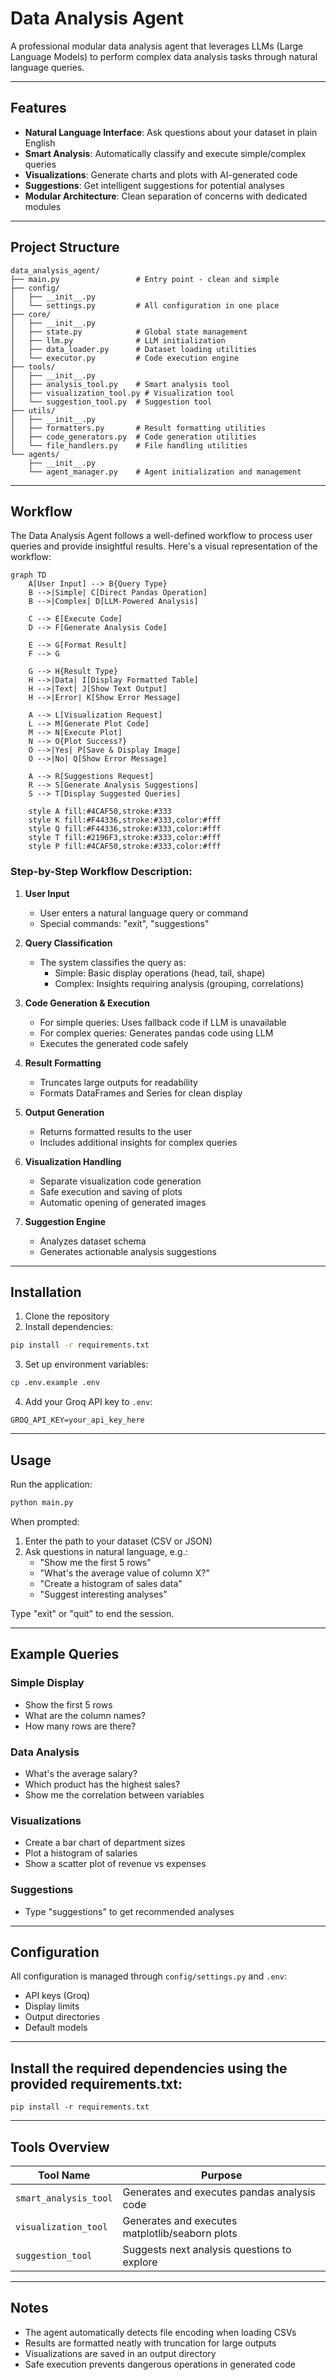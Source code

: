 # Data Analysis Agent

A professional modular data analysis agent that leverages LLMs (Large Language Models) to perform complex data analysis tasks through natural language queries.

---

## Features

- **Natural Language Interface**: Ask questions about your dataset in plain English
- **Smart Analysis**: Automatically classify and execute simple/complex queries
- **Visualizations**: Generate charts and plots with AI-generated code
- **Suggestions**: Get intelligent suggestions for potential analyses
- **Modular Architecture**: Clean separation of concerns with dedicated modules

---

## Project Structure

```
data_analysis_agent/
├── main.py                 # Entry point - clean and simple
├── config/
│   ├── __init__.py
│   └── settings.py         # All configuration in one place
├── core/
│   ├── __init__.py
│   ├── state.py            # Global state management
│   ├── llm.py              # LLM initialization
│   ├── data_loader.py      # Dataset loading utilities
│   └── executor.py         # Code execution engine
├── tools/
│   ├── __init__.py
│   ├── analysis_tool.py    # Smart analysis tool
│   ├── visualization_tool.py # Visualization tool
│   └── suggestion_tool.py  # Suggestion tool
├── utils/
│   ├── __init__.py
│   ├── formatters.py       # Result formatting utilities
│   ├── code_generators.py  # Code generation utilities
│   └── file_handlers.py    # File handling utilities
└── agents/
    ├── __init__.py
    └── agent_manager.py    # Agent initialization and management
```

---

## Workflow

The Data Analysis Agent follows a well-defined workflow to process user queries and provide insightful results. Here's a visual representation of the workflow:

```mermaid
graph TD
    A[User Input] --> B{Query Type}
    B -->|Simple| C[Direct Pandas Operation]
    B -->|Complex| D[LLM-Powered Analysis]
    
    C --> E[Execute Code]
    D --> F[Generate Analysis Code]
    
    E --> G[Format Result]
    F --> G
    
    G --> H{Result Type}
    H -->|Data| I[Display Formatted Table]
    H -->|Text| J[Show Text Output]
    H -->|Error| K[Show Error Message]
    
    A --> L[Visualization Request]
    L --> M[Generate Plot Code]
    M --> N[Execute Plot]
    N --> O{Plot Success?}
    O -->|Yes| P[Save & Display Image]
    O -->|No| Q[Show Error Message]
    
    A --> R[Suggestions Request]
    R --> S[Generate Analysis Suggestions]
    S --> T[Display Suggested Queries]
    
    style A fill:#4CAF50,stroke:#333
    style K fill:#F44336,stroke:#333,color:#fff
    style Q fill:#F44336,stroke:#333,color:#fff
    style T fill:#2196F3,stroke:#333,color:#fff
    style P fill:#4CAF50,stroke:#333,color:#fff
```

### Step-by-Step Workflow Description:

1. **User Input**
   - User enters a natural language query or command
   - Special commands: "exit", "suggestions"

2. **Query Classification**
   - The system classifies the query as:
     - Simple: Basic display operations (head, tail, shape)
     - Complex: Insights requiring analysis (grouping, correlations)

3. **Code Generation & Execution**
   - For simple queries: Uses fallback code if LLM is unavailable
   - For complex queries: Generates pandas code using LLM
   - Executes the generated code safely

4. **Result Formatting**
   - Truncates large outputs for readability
   - Formats DataFrames and Series for clean display

5. **Output Generation**
   - Returns formatted results to the user
   - Includes additional insights for complex queries

6. **Visualization Handling**
   - Separate visualization code generation
   - Safe execution and saving of plots
   - Automatic opening of generated images

7. **Suggestion Engine**
   - Analyzes dataset schema
   - Generates actionable analysis suggestions

---

##  Installation

1. Clone the repository
2. Install dependencies:
```bash
pip install -r requirements.txt
```
3. Set up environment variables:
```bash
cp .env.example .env
```
4. Add your Groq API key to `.env`:
```
GROQ_API_KEY=your_api_key_here
```

---

##  Usage

Run the application:
```bash
python main.py
```

When prompted:
1. Enter the path to your dataset (CSV or JSON)
2. Ask questions in natural language, e.g.:
   - "Show me the first 5 rows"
   - "What's the average value of column X?"
   - "Create a histogram of sales data"
   - "Suggest interesting analyses"

Type "exit" or "quit" to end the session.

---

## Example Queries

### Simple Display
- Show the first 5 rows
- What are the column names?
- How many rows are there?

### Data Analysis
- What's the average salary?
- Which product has the highest sales?
- Show me the correlation between variables

### Visualizations
- Create a bar chart of department sizes
- Plot a histogram of salaries
- Show a scatter plot of revenue vs expenses

### Suggestions
- Type "suggestions" to get recommended analyses

---

##  Configuration

All configuration is managed through `config/settings.py` and `.env`:
- API keys (Groq)
- Display limits
- Output directories
- Default models

---

## Install the required dependencies using the provided requirements.txt:

```
pip install -r requirements.txt
```

---

## Tools Overview

| Tool Name             | Purpose                                         |
| --------------------- | ----------------------------------------------- |
| `smart_analysis_tool` | Generates and executes pandas analysis code     |
| `visualization_tool`  | Generates and executes matplotlib/seaborn plots |
| `suggestion_tool`     | Suggests next analysis questions to explore     |

---

##  Notes

- The agent automatically detects file encoding when loading CSVs
- Results are formatted neatly with truncation for large outputs
- Visualizations are saved in an output directory
- Safe execution prevents dangerous operations in generated code

